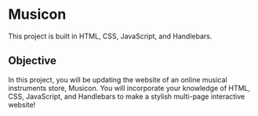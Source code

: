 # Musicon

This project is built in HTML, CSS, JavaScript, and Handlebars.

## Objective

In this project, you will be updating the website of an online musical instruments store, Musicon. You will incorporate your knowledge of HTML, CSS, JavaScript, and Handlebars to make a stylish multi-page interactive website!